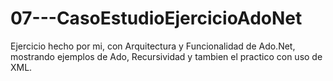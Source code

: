 # 07---CasoEstudioEjercicioAdoNet
Ejercicio hecho por mi, con Arquitectura y Funcionalidad de Ado.Net, mostrando ejemplos de Ado, Recursividad y tambien el practico con uso de XML.
